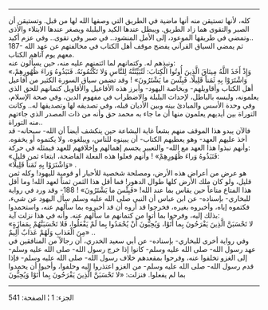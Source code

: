 ------------------------------------------------------------------------

كله، لأنها تستيقن منه أنها ماضية في الطريق التي وصفها الله لها من قبل.
وتستيقن أن الصبر والتقوى هما زاد الطريق. ويبطل عندها الكيد والبلبلة
ويصغر عندها الابتلاء والأذى وتمضي في طريقها الموعود، إلى الأمل المنشود..
في صبر وفي تقوى.. وفي عزم أكيد..  
187- ثم يمضي السياق القرآني يفضح موقف أهل الكتاب في مخالفتهم عن عهد الله
معهم يوم آتاهم الكتاب.  
ونبذهم له. وكتمانهم لما ائتمنهم عليه منه، حين يسألون عنه:  
«وَإِذْ أَخَذَ اللَّهُ مِيثاقَ الَّذِينَ أُوتُوا الْكِتابَ: لَتُبَيِّنُنَّهُ لِلنَّاسِ وَلا تَكْتُمُونَهُ.
فَنَبَذُوهُ وَراءَ ظُهُورِهِمْ، وَاشْتَرَوْا بِهِ ثَمَناً قَلِيلًا. فَبِئْسَ ما يَشْتَرُونَ» ! وقد تضمن
سياق السورة الكثير من أفاعيل أهل الكتاب وأقاويلهم- وبخاصة اليهود- وأبرز
هذه الأفاعيل والأقاويل كتمانهم للحق الذي يعلمونه، ولبسه بالباطل، لإحداث
البلبلة والاضطراب في مفهوم الدين، وفي صحة الإسلام، وفي وحدة الأسس
والمبادئ بينه وبين الأديان قبله، وفي تصديقه لها وتصديقها له.. وكانت
التوراة بين أيديهم يعلمون منها أن ما جاء به محمد حق وأنه من ذات المصدر
الذي جاءتهم منه التوراة..  
فالآن يبدو هذا الموقف منهم بشعاً غاية البشاعة حين ينكشف أيضاً أن الله-
سبحانه- قد أخذ عليهم العهد- وهو يعطيهم الكتاب- أن يبينوه للناس، ويبلغوه،
ولا يكتموه أو يخفوه. وأنهم نبذوا هذا العهد مع الله- والتعبير يجسم
إهمالهم وإخلافهم للعهد فيمثله في حركة:  
«فَنَبَذُوهُ وَراءَ ظُهُورِهِمْ» ! وأنهم فعلوا هذه الفعلة الفاضحة، ابتغاء ثمن
قليل:  
«وَاشْتَرَوْا بِهِ ثَمَناً قَلِيلًا» .  
هو عرض من أعراض هذه الأرض، ومصلحة شخصية للأحبار أو قومية لليهود! وكله
ثمن قليل، ولو كان ملك الأرض كلها طوال الدهور! فما أقل هذا الثمن ثمناً
لعهد الله! وما أقل هذا المتاع متاعاً حين يقاس بما عند الله! «فَبِئْسَ ما
يَشْتَرُونَ» ! 188- وقد ورد في رواية للبخاري- بإسناده- عن ابن عباس أن النبي
صلى الله عليه وسلم سأل اليهود عن شيء، فكتموه إياه، وأخبروه بغيره، فخرجوا
قد أروه أن قد أخبروه بما سألهم عنه، واستحمدوا بذلك إليه، وفرحوا بما أتوا
من كتمانهم ما سألهم عنه. وأنه في هذا نزلت آية:  
«لا تَحْسَبَنَّ الَّذِينَ يَفْرَحُونَ بِما أَتَوْا، وَيُحِبُّونَ أَنْ يُحْمَدُوا بِما لَمْ يَفْعَلُوا، فَلا
تَحْسَبَنَّهُمْ بِمَفازَةٍ مِنَ الْعَذابِ وَلَهُمْ عَذابٌ أَلِيمٌ» ..  
وفي رواية أخرى للبخاري- بإسناده- عن أبي سعيد الخدري، أن رجالاً من
المنافقين في عهد رسول الله- صلى الله عليه وسلم- كانوا إذا خرج رسول الله-
صلى الله عليه وسلم- إلى الغزو تخلفوا عنه، وفرحوا بمقعدهم خلاف رسول الله-
صلى الله عليه وسلم- فإذا قدم رسول الله- صلى الله عليه وسلم- من الغزو
اعتذروا إليه وحلفوا، وأحبوا أن يحمدوا بما لم يفعلوا. فنزلت: «لا تَحْسَبَنَّ
الَّذِينَ يَفْرَحُونَ بِما أَتَوْا وَيُحِبُّونَ

------------------------------------------------------------------------

الجزء: 1 ¦ الصفحة: 541
